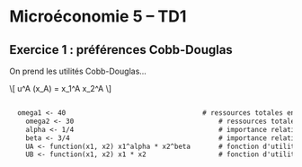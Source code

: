 # Microéconomie 5 – TD1

## Exercice 1 : préférences Cobb-Douglas 

On prend les utilités Cobb-Douglas...

\\[ u^A (x_A) = x_1^A x_2^A \\]

```markdown

  omega1 <- 40									# ressources totales en bien 1
	omega2 <- 30									# ressources totales en bien 2
	alpha <- 1/4									# importance relative du bien 1 pour A
	beta <- 3/4										# importance relative du bien 2 pour A
	UA <- function(x1, x2) x1^alpha * x2^beta		# fonction d'utilité de A
	UB <- function(x1, x2) x1 * x2					# fonction d'utilité de B
 
 ```
 
